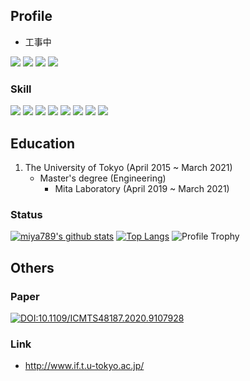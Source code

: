 ## Profile

- 工事中

[![](https://komarev.com/ghpvc/?username=miya789&label=PROFILE+VIEWS+🦉)](https://github.com/miya789)
[![](https://img.shields.io/badge/-Twitter-000?style=flat&logo=twitter)](https://twitter.com/miya789_tech)
[![](https://img.shields.io/badge/-Qiita-000?style=flat&logo=qiita)](https://qiita.com/miya789)
[![](https://img.shields.io/badge/-Zenn-000?style=flat&logo=zenn)](https://zenn.dev/miya789)

### Skill
![](https://img.shields.io/badge/Language-Java-007396.svg?logo=java)
![](https://img.shields.io/badge/Language-Python-3776AB.svg?logo=python)
![](https://img.shields.io/badge/Language-Ruby-CC342D.svg?logo=ruby)
![](https://img.shields.io/badge/Language-Javascript-F7DF1E.svg?logo=javascript)
![](https://img.shields.io/badge/Framework-Vue.js-4FC08D.svg?logo=vue.js)
![](https://img.shields.io/badge/Language-Go-76E1FE.svg?logo=go)
![](https://img.shields.io/badge/Tool-Git-F05032.svg?logo=git)
![](https://img.shields.io/badge/Tool-Gitlab-E24329.svg?logo=gitlab)

## Education

1. The University of Tokyo (April 2015 ~ March 2021)
   - Master's degree (Engineering)
     - Mita Laboratory (April 2019 ~ March 2021)

### Status

[![miya789's github stats](https://github-readme-stats.vercel.app/api?username=miya789&count_private=true&show_icons=true)](https://github.com/anuraghazra/github-readme-stats)
[![Top Langs](https://github-readme-stats.vercel.app/api/top-langs/?username=miya789&show_icons=true&count_private=true&include_all_commits=true)](https://github.com/anuraghazra/github-readme-stats)
![Profile Trophy](https://github-profile-trophy.vercel.app/?username=miya789&rank=SECRET,SSS,SS,S,AAA,AA,A,B)

## Others

### Paper
[![DOI:10.1109/ICMTS48187.2020.9107928](https://zenodo.org/badge/DOI/10.1109/ICMTS48187.2020.9107928.svg)](https://doi.org/10.1109/ICMTS48187.2020.9107928)

### Link

- http://www.if.t.u-tokyo.ac.jp/
